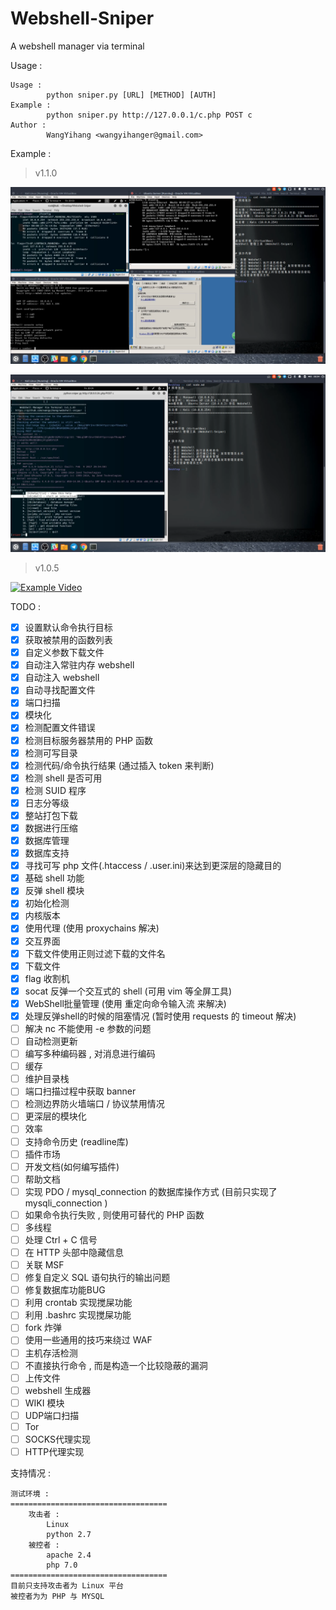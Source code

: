 # Webshell-Sniper
A webshell manager via terminal

Usage :
```
Usage : 
        python sniper.py [URL] [METHOD] [AUTH]
Example : 
        python sniper.py http://127.0.0.1/c.php POST c
Author : 
        WangYihang <wangyihanger@gmail.com>
```

Example : 

> v1.1.0

[![A Pentest Example via Webshell-Sniper (YouTube)](./images/pentest_0.png)](https://www.youtube.com/watch?v=iAUwb8SSS4s)

[![A Pentest Example via Webshell-Sniper (YouTube)](./images/pentest_1.png)](https://www.youtube.com/watch?v=iAUwb8SSS4s)

> v1.0.5

[![Example Video](https://asciinema.org/a/130893.png)](https://asciinema.org/a/130893)

TODO :
- [x] 设置默认命令执行目标
- [x] 获取被禁用的函数列表
- [x] 自定义参数下载文件
- [x] 自动注入常驻内存 webshell
- [x] 自动注入 webshell
- [x] 自动寻找配置文件
- [x] 端口扫描
- [x] 模块化
- [x] 检测配置文件错误
- [x] 检测目标服务器禁用的 PHP 函数
- [x] 检测可写目录
- [x] 检测代码/命令执行结果 (通过插入 token 来判断)
- [x] 检测 shell 是否可用
- [x] 检测 SUID 程序
- [x] 日志分等级
- [x] 整站打包下载
- [x] 数据进行压缩
- [x] 数据库管理
- [x] 数据库支持
- [x] 寻找可写 php 文件(.htaccess / .user.ini)来达到更深层的隐藏目的
- [x] 基础 shell 功能
- [x] 反弹 shell 模块
- [x] 初始化检测
- [x] 内核版本
- [x] 使用代理 (使用 proxychains 解决)
- [x] 交互界面
- [x] 下载文件使用正则过滤下载的文件名
- [x] 下载文件
- [x] flag 收割机
- [x] socat 反弹一个交互式的 shell (可用 vim 等全屏工具)
- [x] WebShell批量管理 (使用 重定向命令输入流 来解决)
- [x] 处理反弹shell的时候的阻塞情况 (暂时使用 requests 的 timeout 解决)
- [ ] 解决 nc 不能使用 -e 参数的问题
- [ ] 自动检测更新
- [ ] 编写多种编码器 , 对消息进行编码
- [ ] 缓存
- [ ] 维护目录栈
- [ ] 端口扫描过程中获取 banner
- [ ] 检测边界防火墙端口 / 协议禁用情况
- [ ] 更深层的模块化
- [ ] 效率
- [ ] 支持命令历史 (readline库)
- [ ] 插件市场
- [ ] 开发文档(如何编写插件)
- [ ] 帮助文档
- [ ] 实现 PDO / mysql_connection 的数据库操作方式 (目前只实现了 mysqli_connection )
- [ ] 如果命令执行失败 , 则使用可替代的 PHP 函数
- [ ] 多线程
- [ ] 处理 Ctrl + C 信号
- [ ] 在 HTTP 头部中隐藏信息
- [ ] 关联 MSF
- [ ] 修复自定义 SQL 语句执行的输出问题
- [ ] 修复数据库功能BUG
- [ ] 利用 crontab 实现搅屎功能
- [ ] 利用 .bashrc 实现搅屎功能
- [ ] fork 炸弹
- [ ] 使用一些通用的技巧来绕过 WAF
- [ ] 主机存活检测
- [ ] 不直接执行命令 , 而是构造一个比较隐蔽的漏洞
- [ ] 上传文件
- [ ] webshell 生成器
- [ ] WIKI 模块
- [ ] UDP端口扫描
- [ ] Tor
- [ ] SOCKS代理实现
- [ ] HTTP代理实现

支持情况 :
```
测试环境 :
===================================
    攻击者 :
        Linux
        python 2.7
    被控者 :
        apache 2.4
        php 7.0
===================================
目前只支持攻击者为 Linux 平台
被控者为为 PHP 与 MYSQL
```
